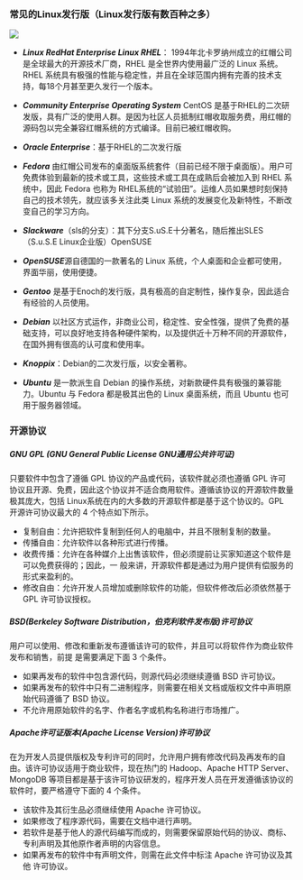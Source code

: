 ### 常见的Linux发行版（Linux发行版有数百种之多）
![](https://upload-images.jianshu.io/upload_images/16547068-eee97e5114d3479d.png?imageMogr2/auto-orient/strip%7CimageView2/2/w/1240)

* ***Linux RedHat Enterprise Linux RHEL***：
  1994年北卡罗纳州成立的红帽公司是全球最大的开源技术厂商，RHEL 是全世界内使用最广泛的 Linux 系统。RHEL 系统具有极强的性能与稳定性，并且在全球范围内拥有完善的技术支持，每18个月甚至更久发行一个版本。

* ***Community Enterprise Operating System***
  CentOS 是基于RHEL的二次研发版，具有广泛的使用人群。是因为社区人员抵制红帽收取服务费，用红帽的源码包以完全兼容红帽系统的方式编译。目前已被红帽收购。

* ***Oracle Enterprise***：基于RHEL的二次发行版

* ***Fedora*** 由红帽公司发布的桌面版系统套件（目前已经不限于桌面版）。用户可免费体验到最新的技术或工具，这些技术或工具在成熟后会被加入到 RHEL 系统中，因此 Fedora 也称为 RHEL系统的“试验田”。运维人员如果想时刻保持自己的技术领先，就应该多关注此类 Linux 系统的发展变化及新特性，不断改变自己的学习方向。

* ***Slackware***（sls的分支）：其下分支S.uS.E十分著名，随后推出SLES（S.u.S.E Linux企业版）OpenSUSE

* ***OpenSUSE***源自德国的一款著名的 Linux 系统，个人桌面和企业都可使用，界面华丽，使用便捷。

* ***Gentoo*** 是基于Enoch的发行版，具有极高的自定制性，操作复杂，因此适合有经验的人员使用。

* ***Debian*** 以社区方式运作，非商业公司，稳定性、安全性强，提供了免费的基础支持，可以良好地支持各种硬件架构，以及提供近十万种不同的开源软件，在国外拥有很高的认可度和使用率。

* ***Knoppix***：Debian的二次发行版，以安全著称。

* ***Ubuntu*** 是一款派生自 Debian 的操作系统，对新款硬件具有极强的兼容能力。Ubuntu 与 Fedora 都是极其出色的 Linux 桌面系统，而且 Ubuntu 也可用于服务器领域。




### 开源协议
##### GNU GPL (GNU General Public License GNU通用公共许可证)
只要软件中包含了遵循 GPL 协议的产品或代码，该软件就必须也遵循 GPL 许可协议且开源、免费，因此这个协议并不适合商用软件。遵循该协议的开源软件数量极其庞大，包括 Linux系统在内的大多数的开源软件都是基于这个协议的。GPL 开源许可协议最大的 4 个特点如下所示。
* 复制自由：允许把软件复制到任何人的电脑中，并且不限制复制的数量。
* 传播自由：允许软件以各种形式进行传播。
* 收费传播：允许在各种媒介上出售该软件，但必须提前让买家知道这个软件是可以免费获得的；因此，一 
         般来讲，开源软件都是通过为用户提供有偿服务的形式来盈利的。
* 修改自由：允许开发人员增加或删除软件的功能，但软件修改后必须依然基于GPL 许可协议授权。

##### BSD(Berkeley Software Distribution，伯克利软件发布版)许可协议 
用户可以使用、修改和重新发布遵循该许可的软件，并且可以将软件作为商业软件发布和销售，前提
是需要满足下面 3 个条件。
* 如果再发布的软件中包含源代码，则源代码必须继续遵循 BSD 许可协议。
* 如果再发布的软件中只有二进制程序，则需要在相关文档或版权文件中声明原
  始代码遵循了 BSD 协议。
* 不允许用原始软件的名字、作者名字或机构名称进行市场推广。

##### Apache许可证版本(Apache License Version)许可协议 
在为开发人员提供版权及专利许可的同时，允许用户拥有修改代码及再发布的自由。该许可协议适用于商业软件，现在热门的 Hadoop、Apache HTTP Server、MongoDB 等项目都是基于该许可协议研发的，程序开发人员在开发遵循该协议的软件时，要严格遵守下面的 4 个条件。
* 该软件及其衍生品必须继续使用 Apache 许可协议。
* 如果修改了程序源代码，需要在文档中进行声明。
* 若软件是基于他人的源代码编写而成的，则需要保留原始代码的协议、商标、专利声明及其他原作者声明的内容信息。
* 如果再发布的软件中有声明文件，则需在此文件中标注 Apache 许可协议及其他
  许可协议。
